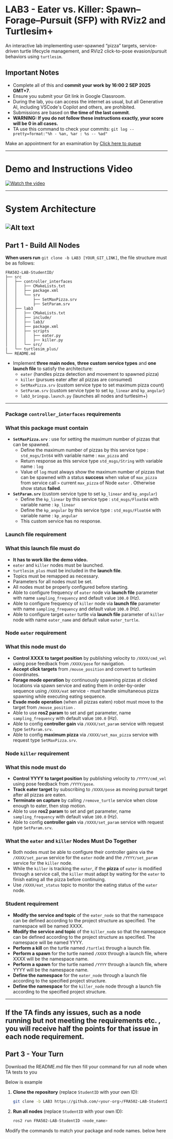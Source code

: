 # LAB3 - Eater vs. Killer: Spawn–Forage–Pursuit (SFP) with RViz2 and Turtlesim+

An interactive lab implementing user-spawned “pizza” targets, service-driven turtle lifecycle management, and RViz2 click-to-pose evasion/pursuit behaviors using `turtlesim`.

## Important Notes
- Complete all of this and **commit your work by 16:00 2 SEP 2025 GMT+7**.
- Ensure you submit your Git link in Google Classroom.
- During the lab, you can access the internet as usual, but all Generative AI, including VSCode's Copilot and others, are prohibited.
- Submissions are based on **the time of the last commit**.
- **WARNING: If you do not follow these instructions exactly, your score will be 0 in all cases.**
- TA use this command to check your commits: ```git log --pretty=format:"%h - %an, %ar : %s -- %ad"```

Make an appointment for an examination by [Click here to queue](https://docs.google.com/spreadsheets/d/102x7QDbCxpxB_BmuFilWCqS9xsuPyOtY7FSXAnwPJss/edit?usp=sharing)

---

# Demo and Instructions Video

[![Watch the video](./demo.webp)](https://youtu.be/CMl5juOyN3I) 

---
# System Architecture

![Alt text](/LAB3_SA.jpg "System Architecture")
---

## Part 1 - Build All Nodes

**When users run** `git clone -b LAB3 [YOUR_GIT_LINK]`, the file structure must be as follows:



```
FRA502-LAB-StudentID/
├── src
│   ├── controller_interfaces
│   │   ├── CMakeLists.txt
│   │   ├── package.xml
│   │   └── srv
│   │       ├── SetMaxPizza.srv
│   │       ├── SetParam.srv
│   ├── lab3
│   │   ├── CMakeLists.txt
│   │   ├── include/
│   │   ├── lab3/
│   │   ├── package.xml
│   │   ├── scripts
│   │   │   ├── eater.py
│   │   │   ├── killer.py
│   │   └── src/
|   └── turtlesim_plus/
└── README.md

```

- Implement **three main nodes**, **three custom service types** and **one launch file** to satisfy the architecture:  
  - `eater` (handles pizza detection and movement to spawned pizza)  
  - `killer` (pursues eater after all pizzas are consumed)  
  - `SetMaxPizza.srv` (custom service type to set maximum pizza count)
  - `SetParam.srv` (custom service type to set `kp_linear` and `kp_angular`)
  - `lab3_bringup.launch.py` (launches all nodes and turtlesim+)

---
### Package `controller_interfaces` requirements
### What this package **must contain**
- **`SetMaxPizza.srv`** : use for setting the maximum number of pizzas that can be spawned.  
  - Define the maximum number of pizzas by this service type : `std_msgs/Int64` with variable name : `max_pizza` and 
  - Return response as this service type `std_msgs/String` with variable name : `log` 
  - Value of `log` must always show the maximum number of pizzas that can be spawned with a status **success** when value of `max_pizza` from service call `>` current `max_pizza` of Node `eater` . Otherwise  show status **failed**.
- **`SetParam.srv`** (custom service type to set `kp_linear` and `kp_angular`)
  - Define the `kp_linear` by this service type : `std_msgs/Float64` with variable name : `kp_linear` 
  - Define the `kp_angular` by this service type : `std_msgs/Float64` with variable name : `kp_angular` 
  - This custom service has no response.

### Launch file requirement
### What this launch file **must do**
- **It has to work like the demo video.**
- `eater` and `killer` nodes must be launched.
- `turtlesim_plus` must be included in the **launch file**.
- Topics must be remapped as necessary.
- Parameters for all nodes must be set.
- All nodes must be properly configured before starting.
- Able to configure frequency of `eater` node via **launch file** parameter with name `sampling_frequency` and default value `100.0` (Hz).
- Able to configure frequency of `killer` node via **launch file** parameter with name `sampling_frequency` and default value `100.0` (Hz).
- Able to configure target `eater` turtle via **launch file** parameter of `killer` node with name `eater_name` and default value `eater_turtle`.

### Node `eater` requirement
### What this node **must do**
- **Control XXXX to target position** by publishing velocity to `/XXXX/cmd_vel` using pose feedback from `/XXXX/pose` for navigation.
- **Accept click targets** from `/mouse_position`  and convert to turtlesim coordinates.
- **Forage mode operation** by continuously spawning pizzas at clicked locations via spawn service and eating them in order-by-order sequence using `/XXXX/eat` service - must handle simultaneous pizza spawning while executing eating sequence.
- **Evade mode operation** (when all pizzas eaten) robot must move to the target from `/mouse_position` .
- Able to use **ros2 param** to set and get parameter, name `sampling_frequency` with default value `100.0` (Hz). 
- Able to config **controller gain** via `/XXXX/set_param` service with request type `SetParam.srv`.
- Able to config **maximum pizza** via `/XXXX/set_max_pizza` service with request type `SetMaxPizza.srv`.

### Node `killer` requirement  
### What this node **must do**
- **Control YYYY to target position** by publishing velocity to `/YYYY/cmd_vel` using pose feedback from `/YYYY/pose`.
- **Track eater target** by subscribing to `/XXXX/pose` as moving pursuit target after all pizzas are eaten.
- **Terminate on capture** by calling `/remove_turtle` service when close enough to eater, then stop motion.
- Able to use **ros2 param** to set and get parameter, name `sampling_frequency` with default value `100.0` (Hz). 
- Able to config **controller gain** via `/XXXX/set_param` service with request type `SetParam.srv`.

### What the `eater` and `killer` Nodes Must Do Together

- Both nodes must be able to configure their controller gains via the `/XXXX/set_param` service for the `eater` node and the `/YYYY/set_param` service for the `killer` node.  
- While the `killer` is tracking the `eater`, if the **pizza** of `eater` is modified through a service call, the `killer` must adapt by waiting for the `eater` to finish eating all the pizza before continuing.  
- Use `/XXXX/eat_status` topic to monitor the eating status of the `eater` node.

### Student requirement
- **Modify the service and topic** of the `eater_node` so that the namespace can be defined according to the project structure as specified. The namespace will be named XXXX.
- **Modify the service and topic** of the `killer_node` so that the namespace can be defined according to the project structure as specified. The namespace will be named YYYY.
- **Perform a kill** on the turtle named `/turtle1` through a launch file.
- **Perform a spawn** for the turtle named `/XXXX` through a launch file, where XXXX will be the namespace name.
- **Perform a spawn** for the turtle named `/YYYY` through a launch file, where YYYY will be the namespace name.
- **Define the namespace** for the `eater_node` through a launch file according to the specified project structure.
- **Define the namespace** for the `killer_node` node through a launch file according to the specified project structure.

---
## **If the TA finds any issues, such as a node running but not meeting the requirements etc. , you will receive half the points for that issue in each node requirement.**

## Part 3 - Your Turn

Download the README.md file then fill your command for run all node when TA tests to you

Below is example

1. **Clone the repository** (replace `StudentID` with your own ID):
   ```bash
   git clone -b LAB3 https://github.com/<your-org>/FRA502-LAB-StudentID.git
    ```
2. **Run all nodes** (replace `StudentID` with your own ID):
   ```bash
   ros2 run FRA502-LAB-StudentID <node_name>
   ```



Modify the commands to match your package and node names. below here
